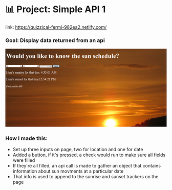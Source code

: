 # 📊 Project: Simple API 1
link: https://quizzical-fermi-982ea2.netlify.com/
### Goal: Display data returned from an api
![alt text](Capture.PNG)
### How I made this:
- Set up three inputs on page, two for location and one for date
- Added a button, if it's pressed, a check would run to make sure all fields were filled
- If they're all filled, an api call is made to gather an object that contains information about sun movments at a particular date
- That info is used to append to the sunrise and sunset trackers on the page
